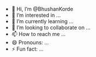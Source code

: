- 👋 Hi, I’m @BhushanKorde
- 👀 I’m interested in ...
- 🌱 I’m currently learning ...
- 💞️ I’m looking to collaborate on ...
- 📫 How to reach me ...
- 😄 Pronouns: ...
- ⚡ Fun fact: ...

<!---
BhushanKorde/BhushanKorde is a ✨ special ✨ repository because its `README.md` (this file) appears on your GitHub profile.
You can click the Preview link to take a look at your changes.
--->
